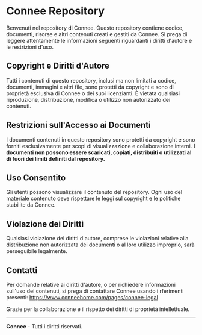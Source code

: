# Connee Repository
Benvenuti nel repository di Connee. Questo repository contiene codice, documenti, risorse e altri contenuti creati e gestiti da Connee. 
Si prega di leggere attentamente le informazioni seguenti riguardanti i diritti d'autore e le restrizioni d'uso.

## Copyright e Diritti d'Autore
Tutti i contenuti di questo repository, inclusi ma non limitati a codice, documenti, immagini e altri file, sono protetti da copyright e sono di proprietà esclusiva di Connee o dei suoi licenzianti. 
È vietata qualsiasi riproduzione, distribuzione, modifica o utilizzo non autorizzato dei contenuti.

## Restrizioni sull'Accesso ai Documenti
I documenti contenuti in questo repository sono protetti da copyright e sono forniti esclusivamente per scopi di visualizzazione e collaborazione interni. 
**I documenti non possono essere scaricati, copiati, distribuiti o utilizzati al di fuori dei limiti definiti dal repository.**

## Uso Consentito
Gli utenti possono visualizzare il contenuto del repository.
Ogni uso del materiale contenuto deve rispettare le leggi sul copyright e le politiche stabilite da Connee.

## Violazione dei Diritti
Qualsiasi violazione dei diritti d'autore, comprese le violazioni relative alla distribuzione non autorizzata dei documenti o al loro utilizzo improprio, sarà perseguibile legalmente.

## Contatti
Per domande relative ai diritti d'autore, o per richiedere informazioni sull'uso dei contenuti, si prega di contattare Connee usando i rferimenti presenti: https://www.conneehome.com/pages/connee-legal

Grazie per la collaborazione e il rispetto dei diritti di proprietà intellettuale.

---

**Connee** - Tutti i diritti riservati.
